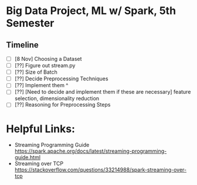 # Big Data Project, ML w/ Spark, 5th Semester

## Timeline
- [ ] [8 Nov] Choosing a Dataset
- [ ] [??] Figure out stream.py
- [ ] [??] Size of Batch
- [ ] [??] Decide Preprocessing Techniques
- [ ] [??] Implement them ^
- [ ] [??] [Need to decide and implement them if these are necessary] feature selection, dimensionality reduction
- [ ] [??] Reasoning for Preprocessing Steps

# Helpful Links:
- Streaming Programming Guide https://spark.apache.org/docs/latest/streaming-programming-guide.html
- Streaming over TCP https://stackoverflow.com/questions/33214988/spark-streaming-over-tcp
